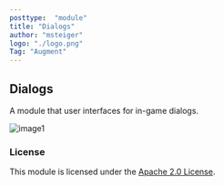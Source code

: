 ```yaml
---
posttype:  "module"  
title: "Dialogs"
author: "msteiger"
logo: "./logo.png"
Tag: "Augment"
---
```


## Dialogs

A module that user interfaces for in-game dialogs.

![image1](images/2015-10-14_screenshot.png "Light and Shadow Team Selection Dialog")

### License

This module is licensed under the [Apache 2.0 License](http://www.apache.org/licenses/LICENSE-2.0.html).

